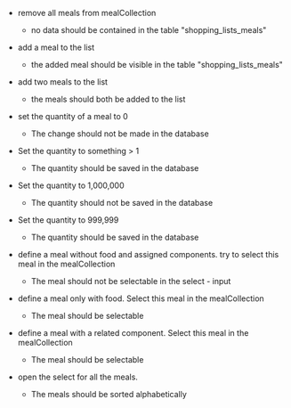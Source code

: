 - remove all meals from mealCollection
    - no data should be contained in the table "shopping_lists_meals"

- add a meal to the list
    - the added meal should be visible in the table "shopping_lists_meals"

- add two meals to the list
    - the meals should both be added to the list

- set the quantity of a meal to 0
    - The change should not be made in the database

- Set the quantity to something > 1
    - The quantity should be saved in the database

- Set the quantity to 1,000,000
    - The quantity should not be saved in the database

- Set the quantity to 999,999
    - The quantity should be saved in the database

- define a meal without food and assigned components. try to select this meal in the mealCollection
    - The meal should not be selectable in the select - input

- define a meal only with food. Select this meal in the mealCollection
     - The meal should be selectable

- define a meal with a related component. Select this meal in the mealCollection
     - The meal should be selectable

- open the select for all the meals.
    - The meals should be sorted alphabetically